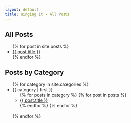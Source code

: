 ```yaml
---
layout: default
title: Winging It - All Posts
---
```


<div id="home">
  <h2>All Posts</h2>
  <ul>
    {% for post in site.posts %}
      <li><a href="{{ post.url }}">{{ post.title }}</a></li>
    {% endfor %}
  </ul>
  <h2>Posts by Category</h2>
  <ul>
    {% for category in site.categories %}
      <li><a name="{{ category | first }}">{{ category | first }}</a>
        <ul>
        {% for posts in category %}
          {% for post in posts %}
            <li><a href=".{{ post.url }}">{{ post.title }}</a></li>
          {% endfor %}
        {% endfor %}
        </ul>
        <br/>
      </li>
    {% endfor %}
  </ul>
</div>
